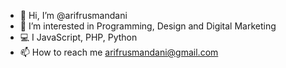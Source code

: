 - 👋 Hi, I’m @arifrusmandani
- 👀 I’m interested in Programming, Design and Digital Marketing 
- :computer: I JavaScript, PHP, Python
- 📫 How to reach me arifrusmandani@gmail.com

<!---
arifrusmandani/arifrusmandani is a ✨ special ✨ repository because its `README.md` (this file) appears on your GitHub profile.
You can click the Preview link to take a look at your changes.
--->
